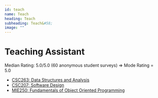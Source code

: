 ```yaml
---
id: teach
name: Teach
heading: Teach
subheading: Teach&#58;
image: ""
---
```

# Teaching Assistant 

Median Rating: 5.0/5.0 (60 anonymous student surveys) => Mode Rating = 5.0
* [CSC263: Data Structures and Analysis](http://www.teach.cs.toronto.edu/~rchen/csc263/)
* [CSC207: Software Design](http://www.teach.cs.toronto.edu/~csc207h/fall/labs.shtml) 
* [MIE250: Fundamentals of Object Oriented Programming](https://github.com/MIE250-2017)

<!--
# Online Courses

* [SoonTeachDeepLearning](https://scheeloong.github.io/SoonTeachDeepLearning)  (TODO)
* [SoonTeachResearch](https://scheeloong.github.io/SoonTeachResearch)  (TODO)
-->
